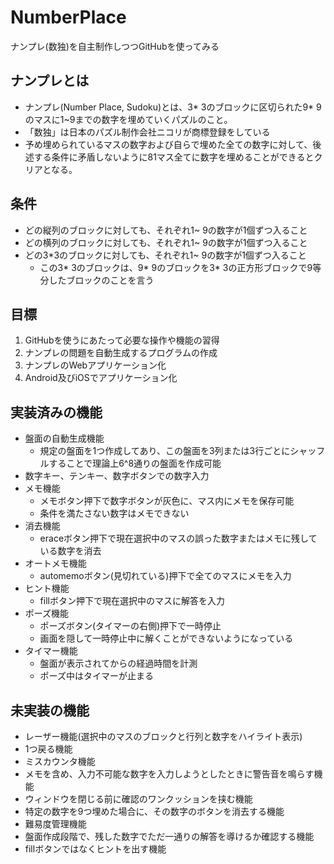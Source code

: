 # NumberPlace
ナンプレ(数独)を自主制作しつつGitHubを使ってみる

## ナンプレとは

- ナンプレ(Number Place, Sudoku)とは、3* 3のブロックに区切られた9* 9のマスに1~9までの数字を埋めていくパズルのこと。
- 「数独」は日本のパズル制作会社ニコリが商標登録をしている
- 予め埋められているマスの数字および自らで埋めた全ての数字に対して、後述する条件に矛盾しないように81マス全てに数字を埋めることができるとクリアとなる。

## 条件
- どの縦列のブロックに対しても、それぞれ1~ 9の数字が1個ずつ入ること
- どの横列のブロックに対しても、それぞれ1~ 9の数字が1個ずつ入ること
- どの3*3のブロックに対しても、それぞれ1~ 9の数字が1個ずつ入ること
  - この3* 3のブロックは、9* 9のブロックを3* 3の正方形ブロックで9等分したブロックのことを言う

## 目標

1. GitHubを使うにあたって必要な操作や機能の習得
2. ナンプレの問題を自動生成するプログラムの作成
3. ナンプレのWebアプリケーション化
4. Android及びiOSでアプリケーション化

## 実装済みの機能

 - 盤面の自動生成機能
    - 規定の盤面を1つ作成してあり、この盤面を3列または3行ごとにシャッフルすることで理論上6^8通りの盤面を作成可能
 - 数字キー、テンキー、数字ボタンでの数字入力
 - メモ機能
    - メモボタン押下で数字ボタンが灰色に、マス内にメモを保存可能
    - 条件を満たさない数字はメモできない
 - 消去機能
    - eraceボタン押下で現在選択中のマスの誤った数字またはメモに残している数字を消去
 - オートメモ機能
    - automemoボタン(見切れている)押下で全てのマスにメモを入力
 - ヒント機能
    - fillボタン押下で現在選択中のマスに解答を入力
 - ポーズ機能
    - ポーズボタン(タイマーの右側)押下で一時停止
    - 画面を隠して一時停止中に解くことができないようになっている
 - タイマー機能
    - 盤面が表示されてからの経過時間を計測
    - ポーズ中はタイマーが止まる

## 未実装の機能

 - レーザー機能(選択中のマスのブロックと行列と数字をハイライト表示)
 - 1つ戻る機能
 - ミスカウンタ機能
 - メモを含め、入力不可能な数字を入力しようとしたときに警告音を鳴らす機能
 - ウィンドウを閉じる前に確認のワンクッションを挟む機能
 - 特定の数字を9つ埋めた場合に、その数字のボタンを消去する機能
 - 難易度管理機能
 - 盤面作成段階で、残した数字でただ一通りの解答を導けるか確認する機能
 - fillボタンではなくヒントを出す機能
   
